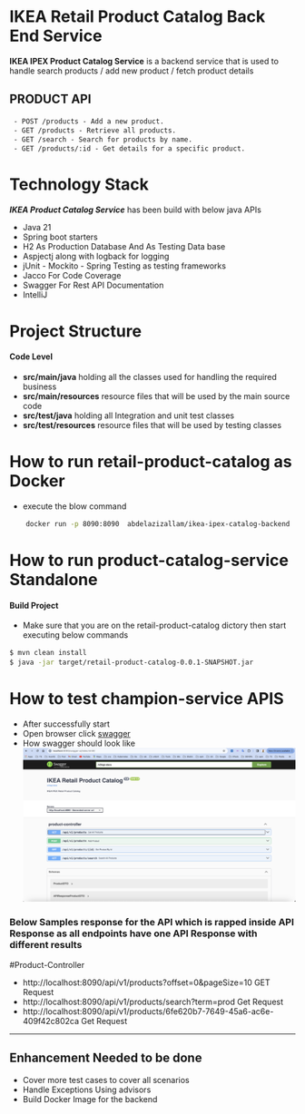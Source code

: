 # IKEA Retail Product Catalog Back End Service

**IKEA IPEX Product Catalog Service**  is a backend service that is used to handle search products / add new product / fetch product details


## PRODUCT API
     - POST /products - Add a new product.
     - GET /products - Retrieve all products.
     - GET /search - Search for products by name.
     - GET /products/:id - Get details for a specific product.



# Technology Stack
***IKEA Product Catalog Service*** has been build with below java APIs
* Java 21
* Spring boot starters
* H2 As Production Database And As Testing Data base
* Aspjectj along with logback for logging
* jUnit - Mockito - Spring Testing as testing frameworks
* Jacco For Code Coverage
* Swagger For Rest API Documentation
* IntelliJ

# Project Structure



#### Code Level
* **src/main/java** holding all the classes used for handling the required business
* **src/main/resources** resource files that will be used by the main source code
* **src/test/java** holding all Integration and unit test classes
* **src/test/resources** resource files that will be used by testing classes


# How to run retail-product-catalog as Docker

* execute the blow command

```sh
    docker run -p 8090:8090  abdelazizallam/ikea-ipex-catalog-backend
```


# How to run product-catalog-service Standalone


#### Build Project
 
- Make sure that you are on the retail-product-catalog dictory then start executing below commands
```sh
$ mvn clean install
$ java -jar target/retail-product-catalog-0.0.1-SNAPSHOT.jar
```

# How to test champion-service APIS
- After successfully start
- Open browser click [swagger](http://localhost:8090/swagger-ui/)
- How swagger should look like  ![docs.png](images%2Fdocs.png)

### Below Samples response for the API which is rapped inside API Response as all endpoints have one API Response with different results


#Product-Controller

-  http://localhost:8090/api/v1/products?offset=0&pageSize=10 GET Request 
-  http://localhost:8090/api/v1/products/search?term=prod Get Request 
- http://localhost:8090/api/v1/products/6fe620b7-7649-45a6-ac6e-409f42c802ca Get Request

----------------------------------------------------------

## Enhancement Needed to be done
- Cover more test cases to cover all scenarios
- Handle Exceptions Using advisors 
- Build Docker Image for the backend